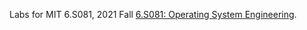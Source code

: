 Labs for MIT 6.S081, 2021 Fall [6.S081: Operating System Engineering](https://pdos.csail.mit.edu/6.S081/2021/index.html).
